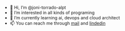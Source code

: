 - 👋 Hi, I’m @joni-torrado-alpt
- 👀 I’m interested in all kinds of programing
- 🌱 I’m currently learning ai, devops and cloud architect
- 📫 You can reach me through [mail](joni.s.torrado@altice.pt) and [lindedin](https://linkedin.com/in/jóni-st-35844129)

<!---
joni-torrado-alpt/joni-torrado-alpt is a ✨ special ✨ repository because its `README.md` (this file) appears on your GitHub profile.
You can click the Preview link to take a look at your changes.
--->
